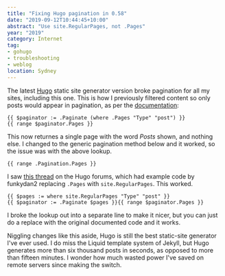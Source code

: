 ```yaml
---
title: "Fixing Hugo pagination in 0.58"
date: "2019-09-12T10:44:45+10:00"
abstract: "Use site.RegularPages, not .Pages"
year: "2019"
category: Internet
tag:
- gohugo
- troubleshooting
- weblog
location: Sydney
---
```

The latest [Hugo](https://gohugo.io) static site generator version broke pagination for all my sites, including this one. This is how I previously filtered content so only posts would appear in pagination, as per the [documentation](https://gohugo.io/templates/pagination/#list-paginator-pages):

    {{ $paginator := .Paginate (where .Pages "Type" "post") }}
    {{ range $paginator.Pages }}

This now returnes a single page with the word *Posts* shown, and nothing else. I changed to the generic pagination method below and it worked, so the issue was with the above lookup.

    {{ range .Pagination.Pages }}

I saw [this thread](https://discourse.gohugo.io/t/site-not-working-after-updating-to-0-55/20664) on the Hugo forums, which had example code by funkydan2 replacing `.Pages` with `site.RegularPages`. This worked.

    {{ $pages := where site.RegularPages "Type" "post" }}
    {{ $paginator := .Paginate $pages }}{{ range $paginator.Pages }}

I broke the lookup out into a separate line to make it nicer, but you can just do a replace with the original documented code and it works.

Niggling changes like this aside, Hugo is still the best static-site generator I've ever used. I do miss the Liquid template system of Jekyll, but Hugo generates more than six thousand posts in seconds, as opposed to more than fifteen minutes. I wonder how much wasted power I've saved on remote servers since making the switch.

